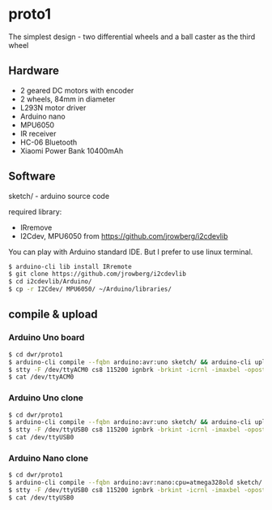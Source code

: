 # proto1

The simplest design - two differential wheels and a ball caster as the third wheel

## Hardware 

* 2 geared DC motors with encoder
* 2 wheels, 84mm in diameter
* L293N motor driver
* Arduino nano
* MPU6050
* IR receiver
* HC-06 Bluetooth
* Xiaomi Power Bank 10400mAh

## Software

sketch/ - arduino source code

required library:
* IRremove
* I2Cdev, MPU6050 from https://github.com/jrowberg/i2cdevlib

You can play with Arduino standard IDE. But I prefer to use linux terminal.

```bash
$ arduino-cli lib install IRremote
$ git clone https://github.com/jrowberg/i2cdevlib
$ cd i2cdevlib/Arduino/
$ cp -r I2Cdev/ MPU6050/ ~/Arduino/libraries/
```
## compile & upload

### Arduino Uno board

```bash
$ cd dwr/proto1
$ arduino-cli compile --fqbn arduino:avr:uno sketch/ && arduino-cli upload -p /dev/ttyACM0 --fqbn arduino:avr:uno sketch/
$ stty -F /dev/ttyACM0 cs8 115200 ignbrk -brkint -icrnl -imaxbel -opost -onlcr -isig -icanon -iexten -echo -echoe -echok -echoctl -echoke noflsh -ixon -crtscts
$ cat /dev/ttyACM0
```

### Arduino Uno clone

```bash
$ cd dwr/proto1
$ arduino-cli compile --fqbn arduino:avr:uno sketch/ && arduino-cli upload -p /dev/ttyUSB0 --fqbn arduino:avr:uno sketch/
$ stty -F /dev/ttyUSB0 cs8 115200 ignbrk -brkint -icrnl -imaxbel -opost -onlcr -isig -icanon -iexten -echo -echoe -echok -echoctl -echoke noflsh -ixon -crtscts
$ cat /dev/ttyUSB0
```

### Arduino Nano clone
```bash
$ cd dwr/proto1
$ arduino-cli compile --fqbn arduino:avr:nano:cpu=atmega328old sketch/ && arduino-cli upload -p /dev/ttyUSB0 --fqbn arduino:avr:nano:cpu=atmega328old sketch/
$ stty -F /dev/ttyUSB0 cs8 115200 ignbrk -brkint -icrnl -imaxbel -opost -onlcr -isig -icanon -iexten -echo -echoe -echok -echoctl -echoke noflsh -ixon -crtscts
$ cat /dev/ttyUSB0
```

